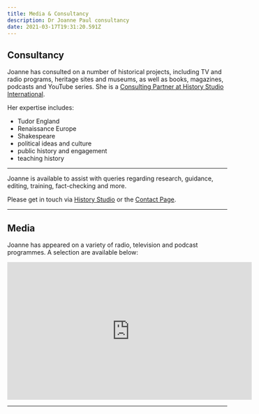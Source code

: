 ```yaml
---
title: Media & Consultancy
description: Dr Joanne Paul consultancy
date: 2021-03-17T19:31:20.591Z
---
```

## Consultancy

Joanne has consulted on a number of historical projects, including TV and radio programs, heritage sites and museums, as well as books, magazines, podcasts and YouTube series. She is a [Consulting Partner at History Studio International](https://historystudio.com/joanne-paul/).

Her expertise includes: 

* Tudor England
* Renaissance Europe 
* Shakespeare 
* political ideas and culture 
* public history and engagement 
* teaching history

- - -

Joanne is available to assist with queries regarding research, guidance, editing, training, fact-checking and more. 

Please get in touch via [History Studio](https://historystudio.com/joanne-paul/) or the [Contact Page](/contact).

- - -

## Media

Joanne has appeared on a variety of radio, television and podcast programmes. A selection are available below: 

<iframe width="560" height="315" src="https://www.youtube.com/embed/videoseries?list=PL5mt9ljgr-nGp8e9fTlCDjJLxozgQy90R" title="YouTube video player" frameBorder="0" allow="accelerometer; autoplay; clipboard-write; encrypted-media; gyroscope; picture-in-picture" allowFullScreen></iframe>

<br/>

- - -